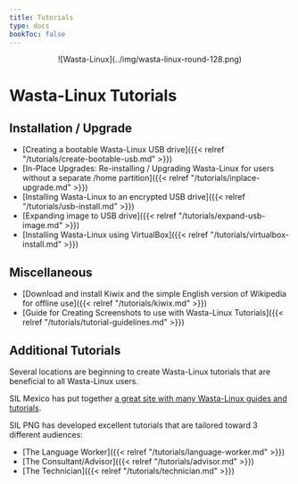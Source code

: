 ```yaml
---
title: Tutorials
type: docs
bookToc: false
---
```


<p align="center"> ![Wasta-Linux](../img/wasta-linux-round-128.png)

# Wasta-Linux Tutorials

## Installation / Upgrade

- [Creating a bootable Wasta-Linux USB drive]({{< relref "/tutorials/create-bootable-usb.md" >}})
- [In-Place Upgrades: Re-installing / Upgrading Wasta-Linux for users without a separate /home partition]({{< relref "/tutorials/inplace-upgrade.md" >}})
- [Installing Wasta-Linux to an encrypted USB drive]({{< relref "/tutorials/usb-install.md" >}})
- [Expanding image to USB drive]({{< relref "/tutorials/expand-usb-image.md" >}})
- [Installing Wasta-Linux using VirtualBox]({{< relref "/tutorials/virtualbox-install.md" >}})

## Miscellaneous

- [Download and install Kiwix and the simple English version of Wikipedia for offline use]({{< relref "/tutorials/kiwix.md" >}})
- [Guide for Creating Screenshots to use with Wasta-Linux Tutorials]({{< relref "/tutorials/tutorial-guidelines.md" >}})

## Additional Tutorials

Several locations are beginning to create Wasta-Linux tutorials that are beneficial to all Wasta-Linux users.

SIL Mexico has put together [a great site with many Wasta-Linux guides and tutorials](https://sites.google.com/a/sil.org/mxb-wasta-linux/).

SIL PNG has developed excellent tutorials that are tailored toward 3 different audiences:

- [The Language Worker]({{< relref "/tutorials/language-worker.md" >}})
- [The Consultant/Advisor]({{< relref "/tutorials/advisor.md" >}})
- [The Technician]({{< relref "/tutorials/technician.md" >}})

&nbsp;

&nbsp;

&nbsp;

&nbsp;

&nbsp;
